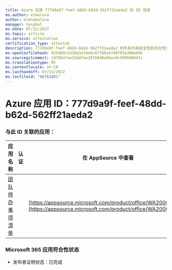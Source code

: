 ```yaml
---
title: Azure 应用 777d9a9f-feef-48dd-b62d-562ff21aeda2 的 ID 信息
ms.author: elmalova
author: elenamalova
manager: tonybal
ms.date: 07/12/2022
ms.topic: article
ms.service: attestation
certification_type: attested
description: 777d9a9f-feef-48dd-b62d-562ff21aeda2 的所有可用安全性和符合性信息信息。
ms.openlocfilehash: 025d69c5430e3a74a6c6f768a4740793a308e045
ms.sourcegitcommit: 1d78b47ae32dd7ee29fb848e04ac0c5090d6b41c
ms.translationtype: MT
ms.contentlocale: zh-CN
ms.lasthandoff: 07/13/2022
ms.locfileid: "66761881"
---
```

# <a name="azure-app-id-777d9a9f-feef-48dd-b62d-562ff21aeda2"></a>Azure 应用 ID：777d9a9f-feef-48dd-b62d-562ff21aeda2


### <a name="apps-associated-with-this-id"></a>与此 ID 关联的应用：
| **应用名称** | **认证** | **在 AppSource 中查看** |
|--------------|---------------|-----------------------|
| [团队待办事项清单](../forward/WA200004362.md) |  | [https://appsource.microsoft.com/product/office/WA200004362](https://appsource.microsoft.com/product/office/WA200004362) |

### <a name="microsoft-365-app-compliance-status"></a>Microsoft 365 应用符合性状态
- 发布者证明状态：已完成
